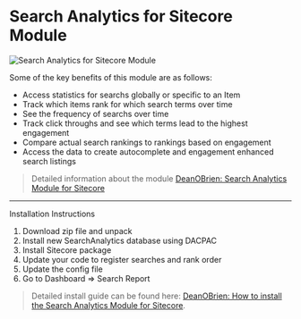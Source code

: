 # Search Analytics for Sitecore Module

![Search Analytics for Sitecore Module](https://deanobrien.uk/wp-content/uploads/2023/09/global-1.jpg)

Some of the key benefits of this module are as follows:

 - Access statistics for searchs globally or specific to an Item
 - Track which items rank for which search terms over time
 - See the frequency of searchs over time
 - Track click throughs and see which terms lead to the highest engagement
 - Compare actual search rankings to rankings based on engagement
 - Access the data to create autocomplete and engagement enhanced search listings
 
 > Detailed information about the module [DeanOBrien: Search Analytics Module for Sitecore](https://deanobrien.uk/search-analytics-for-sitecore-xm-xp/)

 --------------------------------
 
 Installation Instructions
 
 1) Download zip file and unpack
 2) Install new SearchAnalytics database using DACPAC
 3) Install Sitecore package
 4) Update your code to register searches and rank order
 5) Update the config file
 6) Go to Dashboard => Search Report
 
> Detailed install guide can be found here: [DeanOBrien: How to install the Search Analytics Module for Sitecore](https://deanobrien.uk/install-search-analytics-for-sitecore/).
